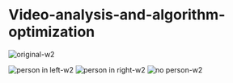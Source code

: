 # Video-analysis-and-algorithm-optimization

![original-w2](https://github.com/xidaniel/Video-analysis-and-algorithm-optimization/blob/master/image/original.png)

![person in left-w2](https://github.com/xidaniel/Video-analysis-and-algorithm-optimization/blob/master/image/original.png)
![person in right-w2](https://github.com/xidaniel/Video-analysis-and-algorithm-optimization/blob/master/image/original.png)
![no person-w2](https://github.com/xidaniel/Video-analysis-and-algorithm-optimization/blob/master/image/original.png)
